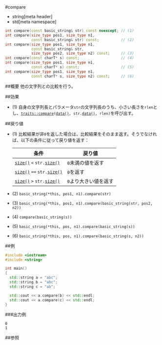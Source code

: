 #compare
* string[meta header]
* std[meta namespace]

```cpp
int compare(const basic_string& str) const noexcept; // (1)
int compare(size_type pos1, size_type n1,
            const basic_string& str) const;          // (2)
int compare(size_type pos1, size_type n1,
            const basic_string& str,
            size_type pos2, size_type n2) const;     // (3)
int compare(const charT* s) const;                   // (4)
int compare(size_type pos1, size_type n1,
            const charT* s) const;                   // (5)
int compare(size_type pos1, size_type n1,
            const charT* s, size_type n2) const;     // (6)
```

##概要
他の文字列との比較を行う。


##効果
- (1) 自身の文字列長とパラメータ`str`の文字列長のうち、小さい長さを`rlen`とし、[`traits::compare`](/reference/string/char_traits/compare.md)`(`[`data()`](./data.md)`, str.`[`data()`](./data.md)`, rlen)`を呼び出す。


##戻り値
- (1) 比較結果が非`0`を返した場合は、比較結果をそのまま返す。そうでなければ、以下の条件に従って戻り値を返す：

	| 条件                                                   | 戻り値                |
	|--------------------------------------------------------|-----------------------|
	| [`size()`](./size.md) `<` `str.`[`size()`](./size.md)  | `0`未満の値を返す     |
	| [`size()`](./size.md) `==` `str.`[`size()`](./size.md) | `0`を返す             |
	| [`size()`](./size.md) `>` `str.`[`size()`](./size.md)  | `0`より大きい値を返す |

- (2) `basic_string(*this, pos1, n1).compare(str)`
- (3) `basic_string(*this, pos1, n1).compare(basic_string(str, pos2, n2))`
- (4) `compare(basic_string(s))`
- (5) `basic_string(*this, pos, n1).compare(basic_string(s))`
- (6) `basic_string(*this, pos, n1).compare(basic_string(s, n2))`


##例
```cpp
#include <iostream>
#include <string>

int main()
{
  std::string a = "abc";
  std::string b = "abc";
  std::string c = "ab";

  std::cout << a.compare(b) << std::endl;
  std::cout << a.compare(c) << std::endl;
}
```

###出力例
```
0
1
```

##参照
